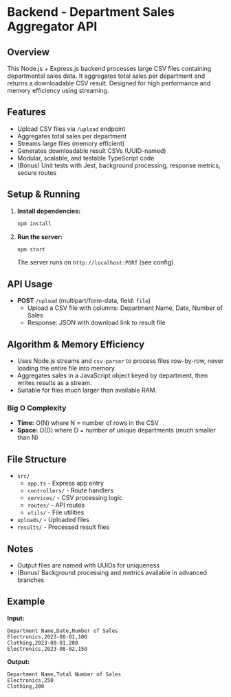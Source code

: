 # Backend - Department Sales Aggregator API

## Overview
This Node.js + Express.js backend processes large CSV files containing departmental sales data. It aggregates total sales per department and returns a downloadable CSV result. Designed for high performance and memory efficiency using streaming.

## Features
- Upload CSV files via `/upload` endpoint
- Aggregates total sales per department
- Streams large files (memory efficient)
- Generates downloadable result CSVs (UUID-named)
- Modular, scalable, and testable TypeScript code
- (Bonus) Unit tests with Jest, background processing, response metrics, secure routes

## Setup & Running
1. **Install dependencies:**
   ```sh
   npm install
   ```
2. **Run the server:**
   ```sh
   npm start
   ```
   The server runs on `http://localhost:PORT` (see config).

## API Usage
- **POST** `/upload` (multipart/form-data, field: `file`)
  - Upload a CSV file with columns: Department Name, Date, Number of Sales
  - Response: JSON with download link to result file

## Algorithm & Memory Efficiency
- Uses Node.js streams and `csv-parser` to process files row-by-row, never loading the entire file into memory.
- Aggregates sales in a JavaScript object keyed by department, then writes results as a stream.
- Suitable for files much larger than available RAM.

### Big O Complexity
- **Time:** O(N) where N = number of rows in the CSV
- **Space:** O(D) where D = number of unique departments (much smaller than N)

## File Structure
- `src/`
  - `app.ts` - Express app entry
  - `controllers/` - Route handlers
  - `services/` - CSV processing logic
  - `routes/` - API routes
  - `utils/` - File utilities
- `uploads/` - Uploaded files
- `results/` - Processed result files

## Notes
- Output files are named with UUIDs for uniqueness
- (Bonus) Background processing and metrics available in advanced branches

## Example
**Input:**
```
Department Name,Date,Number of Sales
Electronics,2023-08-01,100
Clothing,2023-08-01,200
Electronics,2023-08-02,150
```
**Output:**
```
Department Name,Total Number of Sales
Electronics,250
Clothing,200
```


